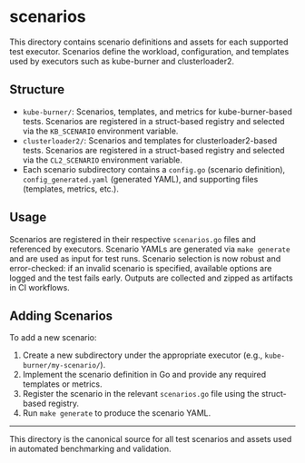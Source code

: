 # scenarios

This directory contains scenario definitions and assets for each supported test executor. Scenarios define the workload, configuration, and templates used by executors such as kube-burner and clusterloader2.

## Structure

- `kube-burner/`: Scenarios, templates, and metrics for kube-burner-based tests. Scenarios are registered in a struct-based registry and selected via the `KB_SCENARIO` environment variable.
- `clusterloader2/`: Scenarios and templates for clusterloader2-based tests. Scenarios are registered in a struct-based registry and selected via the `CL2_SCENARIO` environment variable.
- Each scenario subdirectory contains a `config.go` (scenario definition), `config_generated.yaml` (generated YAML), and supporting files (templates, metrics, etc.).

## Usage

Scenarios are registered in their respective `scenarios.go` files and referenced by executors. Scenario YAMLs are generated via `make generate` and are used as input for test runs. Scenario selection is now robust and error-checked: if an invalid scenario is specified, available options are logged and the test fails early. Outputs are collected and zipped as artifacts in CI workflows.

## Adding Scenarios

To add a new scenario:
1. Create a new subdirectory under the appropriate executor (e.g., `kube-burner/my-scenario/`).
2. Implement the scenario definition in Go and provide any required templates or metrics.
3. Register the scenario in the relevant `scenarios.go` file using the struct-based registry.
4. Run `make generate` to produce the scenario YAML.

---

This directory is the canonical source for all test scenarios and assets used in automated benchmarking and validation.
